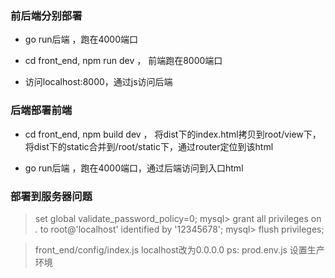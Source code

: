 ### 前后端分别部署
* go run后端 ，跑在4000端口

* cd front_end, npm run dev ， 前端跑在8000端口

* 访问localhost:8000，通过js访问后端


### 后端部署前端

* cd front_end, npm build dev ， 将dist下的index.html拷贝到root/view下，将dist下的static合并到/root/static下，通过router定位到该html

* go run后端 ，跑在4000端口，通过后端访问到入口html

### 部署到服务器问题
>set global validate_password_policy=0; 
mysql> grant all privileges on *.* to root@'localhost' identified by '12345678';
mysql> flush privileges;

> front_end/config/index.js localhost改为0.0.0.0
ps: prod.env.js 设置生产环境